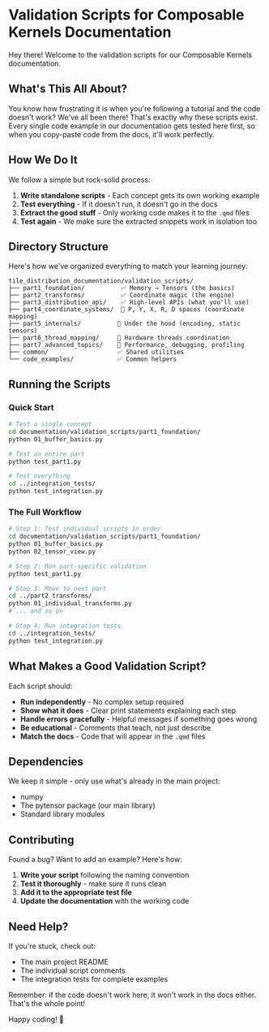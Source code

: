 # Validation Scripts for Composable Kernels Documentation

Hey there! Welcome to the validation scripts for our Composable Kernels documentation. 

## What's This All About?

You know how frustrating it is when you're following a tutorial and the code doesn't work? We've all been there! That's exactly why these scripts exist. Every single code example in our documentation gets tested here first, so when you copy-paste code from the docs, it'll work perfectly.

## How We Do It

We follow a simple but rock-solid process:

1. **Write standalone scripts** - Each concept gets its own working example
2. **Test everything** - If it doesn't run, it doesn't go in the docs
3. **Extract the good stuff** - Only working code makes it to the `.qmd` files
4. **Test again** - We make sure the extracted snippets work in isolation too

## Directory Structure

Here's how we've organized everything to match your learning journey:

```
tile_distribution_documentation/validation_scripts/
├── part1_foundation/          ✅ Memory → Tensors (the basics)
├── part2_transforms/          ✅ Coordinate magic (the engine)
├── part3_distribution_api/    ✅ High-level APIs (what you'll use)
├── part4_coordinate_systems/  🚧 P, Y, X, R, D spaces (coordinate mapping)
├── part5_internals/          🚧 Under the hood (encoding, static tensors)
├── part6_thread_mapping/     🚧 Hardware threads coordination
├── part7_advanced_topics/    🚧 Performance, debugging, profiling
├── common/                   ✅ Shared utilities
└── code_examples/            ✅ Common helpers
```

## Running the Scripts

### Quick Start
```bash
# Test a single concept
cd documentation/validation_scripts/part1_foundation/
python 01_buffer_basics.py

# Test an entire part
python test_part1.py

# Test everything
cd ../integration_tests/
python test_integration.py
```

### The Full Workflow
```bash
# Step 1: Test individual scripts in order
cd documentation/validation_scripts/part1_foundation/
python 01_buffer_basics.py
python 02_tensor_view.py

# Step 2: Run part-specific validation
python test_part1.py

# Step 3: Move to next part
cd ../part2_transforms/
python 01_individual_transforms.py
# ... and so on

# Step 4: Run integration tests
cd ../integration_tests/
python test_integration.py
```

## What Makes a Good Validation Script?

Each script should:
- **Run independently** - No complex setup required
- **Show what it does** - Clear print statements explaining each step
- **Handle errors gracefully** - Helpful messages if something goes wrong
- **Be educational** - Comments that teach, not just describe
- **Match the docs** - Code that will appear in the `.qmd` files

## Dependencies

We keep it simple - only use what's already in the main project:
- numpy
- The pytensor package (our main library)
- Standard library modules

## Contributing

Found a bug? Want to add an example? Here's how:

1. **Write your script** following the naming convention
2. **Test it thoroughly** - make sure it runs clean
3. **Add it to the appropriate test file**
4. **Update the documentation** with the working code

## Need Help?

If you're stuck, check out:
- The main project README
- The individual script comments
- The integration tests for complete examples

Remember: if the code doesn't work here, it won't work in the docs either. That's the whole point!

Happy coding! 🚀 